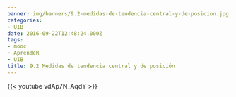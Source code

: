 ```yaml
---
banner: img/banners/9.2-medidas-de-tendencia-central-y-de-posicion.jpg
categories:
- UIB
date: 2016-09-22T12:48:24.000Z
tags:
- mooc
- AprendeR
- UIB
title: 9.2 Medidas de tendencia central y de posición
---
```




{{< youtube vdAp7N_AqdY >}}
